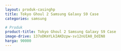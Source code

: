 ```yaml
---
layout: produk-casinghp
title: Tokyo Ghoul 2 Samsung Galaxy S9 Case
categories: samsung

# Produk
product-title: Tokyo Ghoul 2 Samsung Galaxy S9 Case
image-drive: 137oDKmYLkIAKDzpw-sv12nUIA0_DdIN8
harga: 90000
---
```

